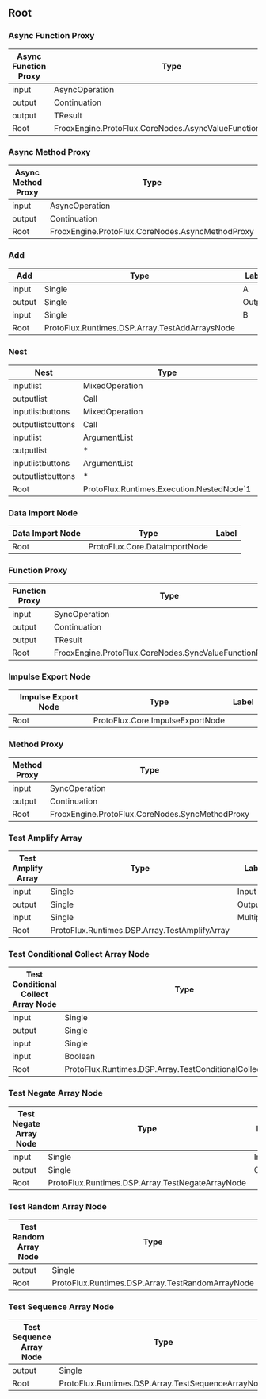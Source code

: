 <!-----------------------------------------------------------------------+
 ! This file has been generated using a script. Do not edit it manually. !
 ! Edit the individual node pages instead.                               !
 +----------------------------------------------------------------------->

## Root

### Async Function Proxy

<!-- embed:start:FrooxEngine.ProtoFlux.CoreNodes.AsyncValueFunctionProxy`1 -->
<!-- ProtofluxNode:start -->
| Async Function Proxy | Type                                                      | Label  |
| -------------------- | --------------------------------------------------------- | ------ |
| input                | AsyncOperation                                            | *      |
| output               | Continuation                                              | Next   |
| output               | TResult                                                   | Result |
| Root                 | FrooxEngine.ProtoFlux.CoreNodes.AsyncValueFunctionProxy`1 |        |
<!-- ProtofluxNode:end -->
<!-- embed:end:FrooxEngine.ProtoFlux.CoreNodes.AsyncValueFunctionProxy`1 -->


### Async Method Proxy

<!-- embed:start:FrooxEngine.ProtoFlux.CoreNodes.AsyncMethodProxy -->
<!-- ProtofluxNode:start -->
| Async Method Proxy | Type                                             | Label |
| ------------------ | ------------------------------------------------ | ----- |
| input              | AsyncOperation                                   | *     |
| output             | Continuation                                     | Next  |
| Root               | FrooxEngine.ProtoFlux.CoreNodes.AsyncMethodProxy |       |
<!-- ProtofluxNode:end -->
<!-- embed:end:FrooxEngine.ProtoFlux.CoreNodes.AsyncMethodProxy -->


### Add

<!-- embed:start:ProtoFlux.Runtimes.DSP.Array.TestAddArraysNode -->
<!-- ProtofluxNode:start -->
| Add    | Type                                           | Label  |
| ------ | ---------------------------------------------- | ------ |
| input  | Single                                         | A      |
| output | Single                                         | Output |
| input  | Single                                         | B      |
| Root   | ProtoFlux.Runtimes.DSP.Array.TestAddArraysNode |        |
<!-- ProtofluxNode:end -->
<!-- embed:end:ProtoFlux.Runtimes.DSP.Array.TestAddArraysNode -->


### Nest

<!-- embed:start:ProtoFlux.Runtimes.Execution.NestedNode`1 -->
<!-- ProtofluxNode:start -->
| Nest              | Type                                      | Label      |
| ----------------- | ----------------------------------------- | ---------- |
| inputlist         | MixedOperation                            | Operations |
| outputlist        | Call                                      | Impulses   |
| inputlistbuttons  | MixedOperation                            | Operations |
| outputlistbuttons | Call                                      | Impulses   |
| inputlist         | ArgumentList                              | Inputs     |
| outputlist        | *                                         | Outputs    |
| inputlistbuttons  | ArgumentList                              | Inputs     |
| outputlistbuttons | *                                         | Outputs    |
| Root              | ProtoFlux.Runtimes.Execution.NestedNode`1 |            |
<!-- ProtofluxNode:end -->
<!-- embed:end:ProtoFlux.Runtimes.Execution.NestedNode`1 -->


### Data Import Node

<!-- embed:start:ProtoFlux.Core.DataImportNode -->
<!-- ProtofluxNode:start -->
| Data Import Node | Type                          | Label |
| ---------------- | ----------------------------- | ----- |
| Root             | ProtoFlux.Core.DataImportNode |       |
<!-- ProtofluxNode:end -->
<!-- embed:end:ProtoFlux.Core.DataImportNode -->


### Function Proxy

<!-- embed:start:FrooxEngine.ProtoFlux.CoreNodes.SyncValueFunctionProxy`1 -->
<!-- ProtofluxNode:start -->
| Function Proxy | Type                                                     | Label  |
| -------------- | -------------------------------------------------------- | ------ |
| input          | SyncOperation                                            | *      |
| output         | Continuation                                             | Next   |
| output         | TResult                                                  | Result |
| Root           | FrooxEngine.ProtoFlux.CoreNodes.SyncValueFunctionProxy`1 |        |
<!-- ProtofluxNode:end -->
<!-- embed:end:FrooxEngine.ProtoFlux.CoreNodes.SyncValueFunctionProxy`1 -->


### Impulse Export Node

<!-- embed:start:ProtoFlux.Core.ImpulseExportNode -->
<!-- ProtofluxNode:start -->
| Impulse Export Node | Type                             | Label |
| ------------------- | -------------------------------- | ----- |
| Root                | ProtoFlux.Core.ImpulseExportNode |       |
<!-- ProtofluxNode:end -->
<!-- embed:end:ProtoFlux.Core.ImpulseExportNode -->


### Method Proxy

<!-- embed:start:FrooxEngine.ProtoFlux.CoreNodes.SyncMethodProxy -->
<!-- ProtofluxNode:start -->
| Method Proxy | Type                                            | Label |
| ------------ | ----------------------------------------------- | ----- |
| input        | SyncOperation                                   | *     |
| output       | Continuation                                    | Next  |
| Root         | FrooxEngine.ProtoFlux.CoreNodes.SyncMethodProxy |       |
<!-- ProtofluxNode:end -->
<!-- embed:end:FrooxEngine.ProtoFlux.CoreNodes.SyncMethodProxy -->


### Test Amplify Array

<!-- embed:start:ProtoFlux.Runtimes.DSP.Array.TestAmplifyArray -->
<!-- ProtofluxNode:start -->
| Test Amplify Array | Type                                          | Label      |
| ------------------ | --------------------------------------------- | ---------- |
| input              | Single                                        | Input      |
| output             | Single                                        | Output     |
| input              | Single                                        | Multiplier |
| Root               | ProtoFlux.Runtimes.DSP.Array.TestAmplifyArray |            |
<!-- ProtofluxNode:end -->
<!-- embed:end:ProtoFlux.Runtimes.DSP.Array.TestAmplifyArray -->


### Test Conditional Collect Array Node

<!-- embed:start:ProtoFlux.Runtimes.DSP.Array.TestConditionalCollectArrayNode -->
<!-- ProtofluxNode:start -->
| Test Conditional Collect Array Node | Type                                                         | Label     |
| ----------------------------------- | ------------------------------------------------------------ | --------- |
| input                               | Single                                                       | OnTrue    |
| output                              | Single                                                       | Output    |
| input                               | Single                                                       | OnFalse   |
| input                               | Boolean                                                      | Condition |
| Root                                | ProtoFlux.Runtimes.DSP.Array.TestConditionalCollectArrayNode |           |
<!-- ProtofluxNode:end -->
<!-- embed:end:ProtoFlux.Runtimes.DSP.Array.TestConditionalCollectArrayNode -->


### Test Negate Array Node

<!-- embed:start:ProtoFlux.Runtimes.DSP.Array.TestNegateArrayNode -->
<!-- ProtofluxNode:start -->
| Test Negate Array Node | Type                                             | Label  |
| ---------------------- | ------------------------------------------------ | ------ |
| input                  | Single                                           | Input  |
| output                 | Single                                           | Output |
| Root                   | ProtoFlux.Runtimes.DSP.Array.TestNegateArrayNode |        |
<!-- ProtofluxNode:end -->
<!-- embed:end:ProtoFlux.Runtimes.DSP.Array.TestNegateArrayNode -->


### Test Random Array Node

<!-- embed:start:ProtoFlux.Runtimes.DSP.Array.TestRandomArrayNode -->
<!-- ProtofluxNode:start -->
| Test Random Array Node | Type                                             | Label  |
| ---------------------- | ------------------------------------------------ | ------ |
| output                 | Single                                           | Output |
| Root                   | ProtoFlux.Runtimes.DSP.Array.TestRandomArrayNode |        |
<!-- ProtofluxNode:end -->
<!-- embed:end:ProtoFlux.Runtimes.DSP.Array.TestRandomArrayNode -->


### Test Sequence Array Node

<!-- embed:start:ProtoFlux.Runtimes.DSP.Array.TestSequenceArrayNode -->
<!-- ProtofluxNode:start -->
| Test Sequence Array Node | Type                                               | Label  |
| ------------------------ | -------------------------------------------------- | ------ |
| output                   | Single                                             | Output |
| Root                     | ProtoFlux.Runtimes.DSP.Array.TestSequenceArrayNode |        |
<!-- ProtofluxNode:end -->
<!-- embed:end:ProtoFlux.Runtimes.DSP.Array.TestSequenceArrayNode -->


